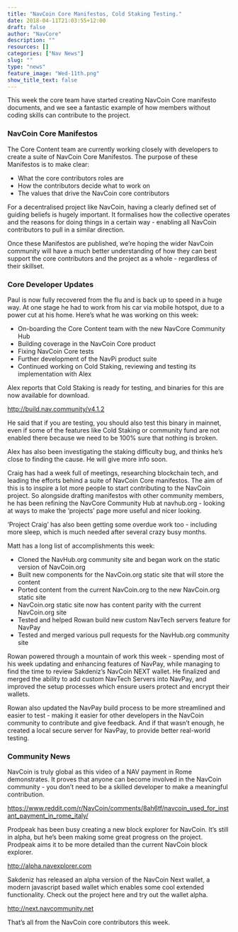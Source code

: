 ```yaml
---
title: "NavCoin Core Manifestos, Cold Staking Testing."
date: 2018-04-11T21:03:55+12:00
draft: false
author: "NavCore"
description: ""
resources: []
categories: ["Nav News"]
slug: ""
type: "news"
feature_image: "Wed-11th.png"
show_title_text: false
---
```

This week the core team have started creating NavCoin Core manifesto documents, and we see a fantastic example of how members without coding skills can contribute to the project.
<!--more-->
### NavCoin Core Manifestos
The Core Content team are currently working closely with developers to create a suite of NavCoin Core Manifestos. The purpose of these Manifestos is to make clear:


* What the core contributors roles are
* How the contributors decide what to work on
* The values that drive the NavCoin core contributors

For a decentralised project like NavCoin, having a clearly defined set of guiding beliefs is hugely important. It formalises how the collective operates and the reasons for doing things in a certain way - enabling all NavCoin contributors to pull in a similar direction.

Once these Manifestos are published, we’re hoping the wider NavCoin community will have a much better understanding of how they can best support the core contributors and the project as a whole - regardless of their skillset.

### Core Developer Updates
Paul is now fully recovered from the flu and is back up to speed in a huge way.  At one stage he had to work from his car via mobile hotspot, due to a power cut at his home. Here’s what he was working on this week:

- On-boarding the Core Content team with the new NavCore Community Hub
- Building coverage in the NavCoin Core product
- Fixing NavCoin Core tests
- Further development of the NavPi product suite
- Continued working on Cold Staking, reviewing and testing its implementation with Alex

Alex reports that Cold Staking is ready for testing, and binaries for this are now available for download.

http://build.nav.community/v4.1.2

He said that if you are testing, you should also test this binary in mainnet, even if some of the features like Cold Staking or community fund are not enabled there because we need to be 100% sure that nothing is broken.

Alex has also been investigating the staking difficulty bug, and thinks he’s close to finding the cause. He will give more info soon.

Craig has had a week full of meetings, researching blockchain tech, and leading the efforts behind a suite of NavCoin Core manifestos. The aim of this is to inspire a lot more people to start contributing to the NavCoin project. So alongside drafting manifestos with other community members, he has been refining the NavCore Community Hub at navhub.org - looking at ways to make the ‘projects’ page more useful and nicer looking.

‘Project Craig’ has also been getting some overdue work too - including more sleep, which is much needed after several crazy busy months.

Matt has a long list of accomplishments this week:

- Cloned the NavHub.org community site and began work on the static version of NavCoin.org
- Built new components for the NavCoin.org static site that will store the content
- Ported content from the current NavCoin.org to the new NavCoin.org static site
- NavCoin.org static site now has content parity with the current NavCoin.org site
- Tested and helped Rowan build new custom NavTech servers feature for NavPay
- Tested and merged various pull requests for the NavHub.org community site

Rowan powered through a mountain of work this week - spending most of his week updating and enhancing features of NavPay, while managing to find the time to review Sakdeniz’s NavCoin NEXT wallet.
He finalized and merged the ability to add custom NavTech Servers into NavPay, and improved the setup processes which ensure users protect and encrypt their wallets.

Rowan also updated the NavPay build process to be more streamlined and easier to test - making it easier for other developers in the NavCoin community to contribute and give feedback. And if that wasn’t enough, he created a local secure server for NavPay, to provide better real-world testing.

### Community News

NavCoin is truly global as this video of a NAV payment in Rome demonstrates. It proves that anyone can become involved in the NavCoin community - you don’t need to be a skilled developer to make a meaningful contribution.

https://www.reddit.com/r/NavCoin/comments/8ah6tf/navcoin_used_for_instant_payment_in_rome_italy/

Prodpeak has been busy creating a new block explorer for NavCoin. It’s still in alpha, but he’s been making some great progress on the project. Prodpeak aims it to be more detailed than the current NavCoin block explorer.

http://alpha.navexplorer.com

Sakdeniz has released an alpha version of the NavCoin Next wallet, a modern javascript based wallet which enables some cool extended functionality. Check out the project here and try out the wallet alpha.

http://next.navcommunity.net

That’s all from the NavCoin core contributors this week.
